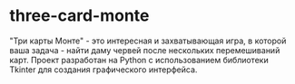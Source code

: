 # three-card-monte
"Три карты Монте" - это интересная и захватывающая игра, в которой ваша задача - найти даму червей после нескольких перемешиваний карт. Проект разработан на Python с использованием библиотеки Tkinter для создания графического интерфейса.
